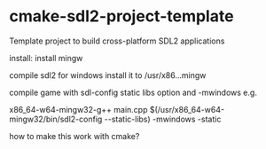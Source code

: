 # cmake-sdl2-project-template
Template project to build cross-platform SDL2 applications

install:
install mingw

compile sdl2 for windows
install it to /usr/x86...mingw

compile game with sdl-config static libs option and -mwindows
e.g.

x86_64-w64-mingw32-g++ main.cpp $(/usr/x86_64-w64-mingw32/bin/sdl2-config --static-libs) -mwindows -static

how to make this work with cmake?
